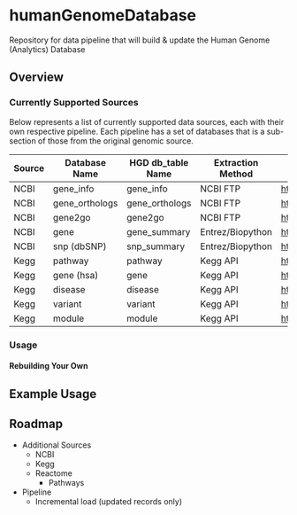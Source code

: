 # humanGenomeDatabase
Repository for data pipeline that will build & update the Human Genome (Analytics) Database

## Overview

### Currently Supported Sources
Below represents a list of currently supported data sources, each with their own respective pipeline. 
Each pipeline has a set of databases that is a sub-section of those from the original genomic source.


| Source    | Database Name  | HGD db_table Name | Extraction Method | Source Link                                                                         |
| ----------| -------------- | ----------------- | ----------------- | ------------------------------------------------------------------------------------
| NCBI      | gene_info      | gene_info         | NCBI FTP          | https://ftp.ncbi.nlm.nih.gov/gene/DATA/GENE_INFO/Mammalia/Homo_sapiens.gene_info.gz |
| NCBI      | gene_orthologs | gene_orthologs    | NCBI FTP          | https://ftp.ncbi.nlm.nih.gov/gene/DATA/gene_orthologs.gz |
| NCBI      | gene2go        | gene2go           | NCBI FTP          | https://ftp.ncbi.nlm.nih.gov/gene/DATA/gene2go.gz |
| NCBI      | gene           | gene_summary      | Entrez/Biopython  | https://www.ncbi.nlm.nih.gov/gene/ |
| NCBI      | snp (dbSNP)    | snp_summary       | Entrez/Biopython  | https://www.ncbi.nlm.nih.gov/snp/ |
| Kegg      | pathway        | pathway           | Kegg API          | https://rest.kegg.jp/list/pathway/hsa/ |
| Kegg      | gene (hsa)     | gene              | Kegg API          | https://rest.kegg.jp/list/hsa/ |
| Kegg      | disease        | disease           | Kegg API          | https://rest.kegg.jp/list/disease/ |
| Kegg      | variant        | variant           | Kegg API          | https://rest.kegg.jp/list/variant/ |
| Kegg      | module         | module            | Kegg API          | https://rest.kegg.jp/list/module/ |


### Usage


#### Rebuilding Your Own




## Example Usage


## Roadmap

- Additional Sources
    - NCBI 
    - Kegg
    - Reactome
        - Pathways
- Pipeline
    - Incremental load (updated records only)
